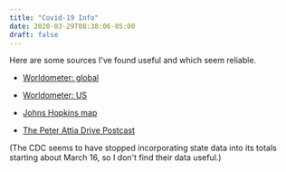 ```yaml
---
title: "Covid-19 Info"
date: 2020-03-29T08:38:06-05:00
draft: false
---
```


Here are some sources I've found useful and which seem reliable.

* [Worldometer: global](https://www.worldometers.info/coronavirus/)

* [Worldometer: US](https://www.worldometers.info/coronavirus/country/us/)

* [Johns Hopkins map](https://coronavirus.jhu.edu/map.html)

* [The Peter Attia Drive Postcast](https://peterattiamd.com/podcast/)

(The CDC seems to have stopped incorporating state data into its totals starting about March 16, so I don't find their data useful.)
